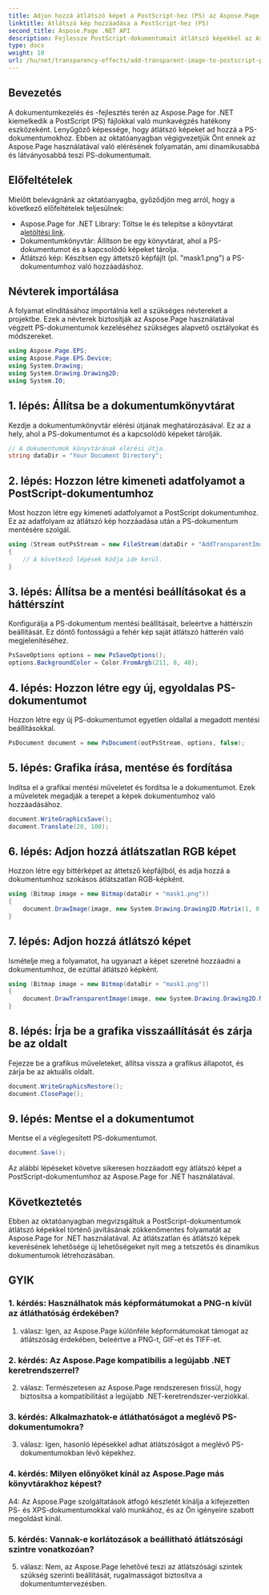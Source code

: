 ```yaml
---
title: Adjon hozzá átlátszó képet a PostScript-hez (PS) az Aspose.Page segítségével
linktitle: Átlátszó kép hozzáadása a PostScript-hez (PS)
second_title: Aspose.Page .NET API
description: Fejlessze PostScript-dokumentumait átlátszó képekkel az Aspose.Page for .NET segítségével. Kövesse lépésről lépésre szóló útmutatónkat a dinamikus és tetszetős eredmények érdekében.
type: docs
weight: 10
url: /hu/net/transparency-effects/add-transparent-image-to-postscript-ps/
---
```

## Bevezetés

A dokumentumkezelés és -fejlesztés terén az Aspose.Page for .NET kiemelkedik a PostScript (PS) fájlokkal való munkavégzés hatékony eszközeként. Lenyűgöző képessége, hogy átlátszó képeket ad hozzá a PS-dokumentumokhoz. Ebben az oktatóanyagban végigvezetjük Önt ennek az Aspose.Page használatával való elérésének folyamatán, ami dinamikusabbá és látványosabbá teszi PS-dokumentumait.

## Előfeltételek

Mielőtt belevágnánk az oktatóanyagba, győződjön meg arról, hogy a következő előfeltételek teljesülnek:

-  Aspose.Page for .NET Library: Töltse le és telepítse a könyvtárat a[letöltési link](https://releases.aspose.com/page/net/).
- Dokumentumkönyvtár: Állítson be egy könyvtárat, ahol a PS-dokumentumot és a kapcsolódó képeket tárolja.
- Átlátszó kép: Készítsen egy áttetsző képfájlt (pl. "mask1.png") a PS-dokumentumhoz való hozzáadáshoz.

## Névterek importálása

A folyamat elindításához importálnia kell a szükséges névtereket a projektbe. Ezek a névterek biztosítják az Aspose.Page használatával végzett PS-dokumentumok kezeléséhez szükséges alapvető osztályokat és módszereket.

```csharp
using Aspose.Page.EPS;
using Aspose.Page.EPS.Device;
using System.Drawing;
using System.Drawing.Drawing2D;
using System.IO;
```

## 1. lépés: Állítsa be a dokumentumkönyvtárat

Kezdje a dokumentumkönyvtár elérési útjának meghatározásával. Ez az a hely, ahol a PS-dokumentumot és a kapcsolódó képeket tárolják.

```csharp
// A dokumentumok könyvtárának elérési útja.
string dataDir = "Your Document Directory";
```

## 2. lépés: Hozzon létre kimeneti adatfolyamot a PostScript-dokumentumhoz

Most hozzon létre egy kimeneti adatfolyamot a PostScript dokumentumhoz. Ez az adatfolyam az átlátszó kép hozzáadása után a PS-dokumentum mentésére szolgál.

```csharp
using (Stream outPsStream = new FileStream(dataDir + "AddTransparentImage_outPS.ps", FileMode.Create))
{
    // A következő lépések kódja ide kerül.
}
```

## 3. lépés: Állítsa be a mentési beállításokat és a háttérszínt

Konfigurálja a PS-dokumentum mentési beállításait, beleértve a háttérszín beállítását. Ez döntő fontosságú a fehér kép saját átlátszó hátterén való megjelenítéséhez.

```csharp
PsSaveOptions options = new PsSaveOptions();
options.BackgroundColor = Color.FromArgb(211, 8, 48);
```

## 4. lépés: Hozzon létre egy új, egyoldalas PS-dokumentumot

Hozzon létre egy új PS-dokumentumot egyetlen oldallal a megadott mentési beállításokkal.

```csharp
PsDocument document = new PsDocument(outPsStream, options, false);
```

## 5. lépés: Grafika írása, mentése és fordítása

Indítsa el a grafikai mentési műveletet és fordítsa le a dokumentumot. Ezek a műveletek megadják a terepet a képek dokumentumhoz való hozzáadásához.

```csharp
document.WriteGraphicsSave();
document.Translate(20, 100);
```

## 6. lépés: Adjon hozzá átlátszatlan RGB képet

Hozzon létre egy bittérképet az áttetsző képfájlból, és adja hozzá a dokumentumhoz szokásos átlátszatlan RGB-képként.

```csharp
using (Bitmap image = new Bitmap(dataDir + "mask1.png"))
{
    document.DrawImage(image, new System.Drawing.Drawing2D.Matrix(1, 0, 0, 1, 100, 0), Color.Empty);
}
```

## 7. lépés: Adjon hozzá átlátszó képet

Ismételje meg a folyamatot, ha ugyanazt a képet szeretné hozzáadni a dokumentumhoz, de ezúttal átlátszó képként.

```csharp
using (Bitmap image = new Bitmap(dataDir + "mask1.png"))
{
    document.DrawTransparentImage(image, new System.Drawing.Drawing2D.Matrix(1, 0, 0, 1, 350, 0), 255);
}
```

## 8. lépés: Írja be a grafika visszaállítását és zárja be az oldalt

Fejezze be a grafikus műveleteket, állítsa vissza a grafikus állapotot, és zárja be az aktuális oldalt.

```csharp
document.WriteGraphicsRestore();
document.ClosePage();
```

## 9. lépés: Mentse el a dokumentumot

Mentse el a véglegesített PS-dokumentumot.

```csharp
document.Save();
```

Az alábbi lépéseket követve sikeresen hozzáadott egy átlátszó képet a PostScript-dokumentumhoz az Aspose.Page for .NET használatával.

## Következtetés

Ebben az oktatóanyagban megvizsgáltuk a PostScript-dokumentumok átlátszó képekkel történő javításának zökkenőmentes folyamatát az Aspose.Page for .NET használatával. Az átlátszatlan és átlátszó képek keverésének lehetősége új lehetőségeket nyit meg a tetszetős és dinamikus dokumentumok létrehozásában.

## GYIK

### 1. kérdés: Használhatok más képformátumokat a PNG-n kívül az átláthatóság érdekében?

1. válasz: Igen, az Aspose.Page különféle képformátumokat támogat az átlátszóság érdekében, beleértve a PNG-t, GIF-et és TIFF-et.

### 2. kérdés: Az Aspose.Page kompatibilis a legújabb .NET keretrendszerrel?

2. válasz: Természetesen az Aspose.Page rendszeresen frissül, hogy biztosítsa a kompatibilitást a legújabb .NET-keretrendszer-verziókkal.

### 3. kérdés: Alkalmazhatok-e átláthatóságot a meglévő PS-dokumentumokra?

3. válasz: Igen, hasonló lépésekkel adhat átlátszóságot a meglévő PS-dokumentumokban lévő képekhez.

### 4. kérdés: Milyen előnyöket kínál az Aspose.Page más könyvtárakhoz képest?

A4: Az Aspose.Page szolgáltatások átfogó készletét kínálja a kifejezetten PS- és XPS-dokumentumokkal való munkához, és az Ön igényeire szabott megoldást kínál.

### 5. kérdés: Vannak-e korlátozások a beállítható átlátszósági szintre vonatkozóan?

5. válasz: Nem, az Aspose.Page lehetővé teszi az átlátszósági szintek szükség szerinti beállítását, rugalmasságot biztosítva a dokumentumtervezésben.